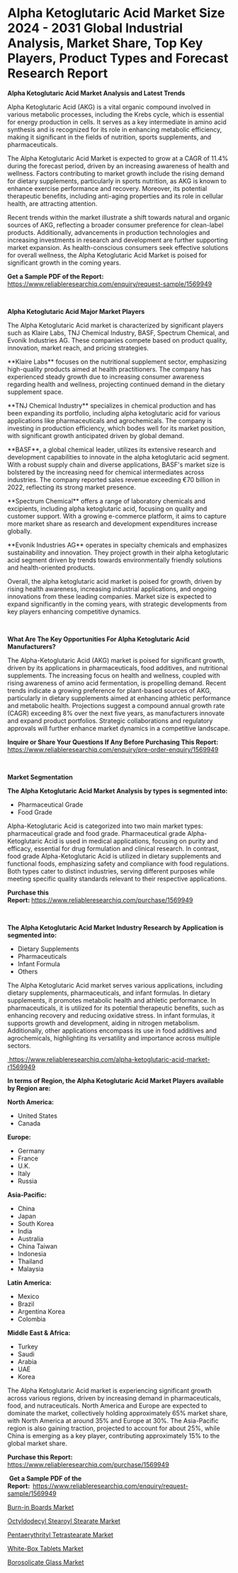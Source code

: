 <p><h1>Alpha Ketoglutaric Acid Market Size 2024 - 2031 Global Industrial Analysis, Market Share, Top Key Players, Product Types and Forecast Research Report</h1></p><p><strong>Alpha Ketoglutaric Acid Market Analysis and Latest Trends</strong></p>
<p><p>Alpha Ketoglutaric Acid (AKG) is a vital organic compound involved in various metabolic processes, including the Krebs cycle, which is essential for energy production in cells. It serves as a key intermediate in amino acid synthesis and is recognized for its role in enhancing metabolic efficiency, making it significant in the fields of nutrition, sports supplements, and pharmaceuticals.</p><p>The Alpha Ketoglutaric Acid Market is expected to grow at a CAGR of 11.4% during the forecast period, driven by an increasing awareness of health and wellness. Factors contributing to market growth include the rising demand for dietary supplements, particularly in sports nutrition, as AKG is known to enhance exercise performance and recovery. Moreover, its potential therapeutic benefits, including anti-aging properties and its role in cellular health, are attracting attention.</p><p>Recent trends within the market illustrate a shift towards natural and organic sources of AKG, reflecting a broader consumer preference for clean-label products. Additionally, advancements in production technologies and increasing investments in research and development are further supporting market expansion. As health-conscious consumers seek effective solutions for overall wellness, the Alpha Ketoglutaric Acid Market is poised for significant growth in the coming years.</p></p>
<p><strong>Get a Sample PDF of the Report:&nbsp;</strong> <a href="https://www.reliableresearchiq.com/enquiry/request-sample/1569949?utm_campaign=1283&utm_medium=2&utm_source=Github&utm_content=ia&utm_term=14102024&utm_id=alpha-ketoglutaric-acid">https://www.reliableresearchiq.com/enquiry/request-sample/1569949</a></p>
<p>&nbsp;</p>
<p><strong>Alpha Ketoglutaric Acid Major Market Players</strong></p>
<p><p>The Alpha Ketoglutaric Acid market is characterized by significant players such as Klaire Labs, TNJ Chemical Industry, BASF, Spectrum Chemical, and Evonik Industries AG. These companies compete based on product quality, innovation, market reach, and pricing strategies.</p><p>**Klaire Labs** focuses on the nutritional supplement sector, emphasizing high-quality products aimed at health practitioners. The company has experienced steady growth due to increasing consumer awareness regarding health and wellness, projecting continued demand in the dietary supplement space.</p><p>**TNJ Chemical Industry** specializes in chemical production and has been expanding its portfolio, including alpha ketoglutaric acid for various applications like pharmaceuticals and agrochemicals. The company is investing in production efficiency, which bodes well for its market position, with significant growth anticipated driven by global demand.</p><p>**BASF**, a global chemical leader, utilizes its extensive research and development capabilities to innovate in the alpha ketoglutaric acid segment. With a robust supply chain and diverse applications, BASF's market size is bolstered by the increasing need for chemical intermediates across industries. The company reported sales revenue exceeding €70 billion in 2022, reflecting its strong market presence.</p><p>**Spectrum Chemical** offers a range of laboratory chemicals and excipients, including alpha ketoglutaric acid, focusing on quality and customer support. With a growing e-commerce platform, it aims to capture more market share as research and development expenditures increase globally.</p><p>**Evonik Industries AG** operates in specialty chemicals and emphasizes sustainability and innovation. They project growth in their alpha ketoglutaric acid segment driven by trends towards environmentally friendly solutions and health-oriented products.</p><p>Overall, the alpha ketoglutaric acid market is poised for growth, driven by rising health awareness, increasing industrial applications, and ongoing innovations from these leading companies. Market size is expected to expand significantly in the coming years, with strategic developments from key players enhancing competitive dynamics.</p></p>
<p>&nbsp;</p>
<p><strong>What Are The Key Opportunities For Alpha Ketoglutaric Acid Manufacturers?</strong></p>
<p><p>The Alpha-Ketoglutaric Acid (AKG) market is poised for significant growth, driven by its applications in pharmaceuticals, food additives, and nutritional supplements. The increasing focus on health and wellness, coupled with rising awareness of amino acid fermentation, is propelling demand. Recent trends indicate a growing preference for plant-based sources of AKG, particularly in dietary supplements aimed at enhancing athletic performance and metabolic health. Projections suggest a compound annual growth rate (CAGR) exceeding 8% over the next five years, as manufacturers innovate and expand product portfolios. Strategic collaborations and regulatory approvals will further enhance market dynamics in a competitive landscape.</p></p>
<p><strong>Inquire or Share Your Questions If Any Before Purchasing This Report:</strong> <a href="https://www.reliableresearchiq.com/enquiry/pre-order-enquiry/1569949?utm_campaign=1283&utm_medium=2&utm_source=Github&utm_content=ia&utm_term=14102024&utm_id=alpha-ketoglutaric-acid">https://www.reliableresearchiq.com/enquiry/pre-order-enquiry/1569949</a></p>
<p>&nbsp;</p>
<p><strong>Market Segmentation</strong></p>
<p><strong>The Alpha Ketoglutaric Acid Market Analysis by types is segmented into:</strong></p>
<p><ul><li>Pharmaceutical Grade</li><li>Food Grade</li></ul></p>
<p><p>Alpha-Ketoglutaric Acid is categorized into two main market types: pharmaceutical grade and food grade. Pharmaceutical grade Alpha-Ketoglutaric Acid is used in medical applications, focusing on purity and efficacy, essential for drug formulation and clinical research. In contrast, food grade Alpha-Ketoglutaric Acid is utilized in dietary supplements and functional foods, emphasizing safety and compliance with food regulations. Both types cater to distinct industries, serving different purposes while meeting specific quality standards relevant to their respective applications.</p></p>
<p><strong>Purchase this Report:&nbsp;</strong><a href="https://www.reliableresearchiq.com/purchase/1569949?utm_campaign=1283&utm_medium=2&utm_source=Github&utm_content=ia&utm_term=14102024&utm_id=alpha-ketoglutaric-acid">https://www.reliableresearchiq.com/purchase/1569949</a></p>
<p>&nbsp;</p>
<p><strong>The Alpha Ketoglutaric Acid Market Industry Research by Application is segmented into:</strong></p>
<p><ul><li>Dietary Supplements</li><li>Pharmaceuticals</li><li>Infant Formula</li><li>Others</li></ul></p>
<p><p>The Alpha Ketoglutaric Acid market serves various applications, including dietary supplements, pharmaceuticals, and infant formulas. In dietary supplements, it promotes metabolic health and athletic performance. In pharmaceuticals, it is utilized for its potential therapeutic benefits, such as enhancing recovery and reducing oxidative stress. In infant formulas, it supports growth and development, aiding in nitrogen metabolism. Additionally, other applications encompass its use in food additives and agrochemicals, highlighting its versatility and importance across multiple sectors.</p></p>
<p><a href="https://www.reliableresearchiq.com/alpha-ketoglutaric-acid-market-r1569949?utm_campaign=1283&utm_medium=2&utm_source=Github&utm_content=ia&utm_term=14102024&utm_id=alpha-ketoglutaric-acid">&nbsp;https://www.reliableresearchiq.com/alpha-ketoglutaric-acid-market-r1569949</a></p>
<p><strong>In terms of Region, the Alpha Ketoglutaric Acid Market Players available by Region are:</strong></p>
<p>
    <p> <strong> North America: </strong>
        <ul>
            <li>United States</li>
            <li>Canada</li>
        </ul>
        </p> 
    <p> <strong> Europe: </strong>
        <ul>
            <li>Germany</li>
            <li>France</li>
            <li>U.K.</li>
            <li>Italy</li>
            <li>Russia</li>
        </ul>
        </p> 
    <p> <strong> Asia-Pacific: </strong>
        <ul>
            <li>China</li>
            <li>Japan</li>
            <li>South Korea</li>
            <li>India</li>
            <li>Australia</li>
            <li>China Taiwan</li>
            <li>Indonesia</li>
            <li>Thailand</li>
            <li>Malaysia</li>
        </ul>
        </p> 
    <p> <strong> Latin America: </strong>
        <ul>
            <li>Mexico</li>
            <li>Brazil</li>
            <li>Argentina Korea</li>
            <li>Colombia</li>
        </ul>
        </p> 
    <p> <strong> Middle East & Africa: </strong>
        <ul>
            <li>Turkey</li>
            <li>Saudi</li>
            <li>Arabia</li>
            <li>UAE</li>
            <li>Korea</li>
        </ul>
    </p>
    </p>
<p><p>The Alpha Ketoglutaric Acid market is experiencing significant growth across various regions, driven by increasing demand in pharmaceuticals, food, and nutraceuticals. North America and Europe are expected to dominate the market, collectively holding approximately 65% market share, with North America at around 35% and Europe at 30%. The Asia-Pacific region is also gaining traction, projected to account for about 25%, while China is emerging as a key player, contributing approximately 15% to the global market share.</p></p>
<p><strong>Purchase this Report: </strong><a href="https://www.reliableresearchiq.com/purchase/1569949?utm_campaign=1283&utm_medium=2&utm_source=Github&utm_content=ia&utm_term=14102024&utm_id=alpha-ketoglutaric-acid">https://www.reliableresearchiq.com/purchase/1569949</a></p>
<p>&nbsp;<strong>Get a Sample PDF of the Report:&nbsp;&nbsp;</strong><a href="https://www.reliableresearchiq.com/enquiry/request-sample/1569949?utm_campaign=1283&utm_medium=2&utm_source=Github&utm_content=ia&utm_term=14102024&utm_id=alpha-ketoglutaric-acid">https://www.reliableresearchiq.com/enquiry/request-sample/1569949</a></p>
<p><strong></strong></p>
<p><p><a href="https://www.linkedin.com/pulse/burn-in-boards-market-size-share-competitive-landscape-trend-c9sbe?trk=public_post_embed_feed-article-content&utm_campaign=1283&utm_medium=2&utm_source=Github&utm_content=ia&utm_term=14102024&utm_id=alpha-ketoglutaric-acid">Burn-in Boards Market</a></p><p><a href="https://github.com/fosters9adames/Market-Research-Report-List-1/blob/main/octyldodecyl-stearoyl-stearate-market.md?utm_campaign=1283&utm_medium=2&utm_source=Github&utm_content=ia&utm_term=14102024&utm_id=alpha-ketoglutaric-acid">Octyldodecyl Stearoyl Stearate Market</a></p><p><a href="https://github.com/anaeilandos/Market-Research-Report-List-1/blob/main/pentaerythrityl-tetrastearate-market.md?utm_campaign=1283&utm_medium=2&utm_source=Github&utm_content=ia&utm_term=14102024&utm_id=alpha-ketoglutaric-acid">Pentaerythrityl Tetrastearate Market</a></p><p><a href="https://www.linkedin.com/pulse/white-box-tablets-market-matrix-applications-offline-marketingonline-a781e?trk=public_post_embed_feed-article-content&utm_campaign=1283&utm_medium=2&utm_source=Github&utm_content=ia&utm_term=14102024&utm_id=alpha-ketoglutaric-acid">White-Box Tablets Market</a></p><p><a href="https://www.linkedin.com/pulse/borosolicate-glass-market-size-share-competitive-landscape-2b5ne?trk=public_post_embed_feed-article-content&utm_campaign=1283&utm_medium=2&utm_source=Github&utm_content=ia&utm_term=14102024&utm_id=alpha-ketoglutaric-acid">Borosolicate Glass Market</a></p></p>